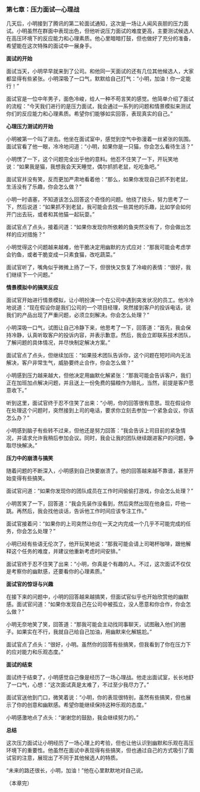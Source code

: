 ### 第七章：压力面试—心理战

几天后，小明接到了腾讯的第二轮面试通知，这次是一场让人闻风丧胆的压力面试。小明虽然在群面中表现出色，但他听说压力面试的难度更高，主要测试候选人在高压环境下的反应能力和心理素质。他心里暗暗打鼓，但也做好了充分的准备，希望能在这次特殊的面试中一展身手。

**面试的开始**

面试当天，小明早早就来到了公司。和他同一天面试的还有几位其他候选人，大家都显得有些紧张。小明深吸了一口气，默默给自己打气：“小明，加油！你一定能行！”

面试官是一位中年男子，面色冷峻，给人一种不苟言笑的感觉。他简单介绍了面试的流程：“今天我们进行的是压力面试，我会通过一系列的问题和情景模拟来测试你们的反应能力和心理素质。希望你们能够如实回答，表现真实的自己。”

**心理压力测试的开始**

小明被第一个叫了进去。他坐在面试室中，感觉到空气中弥漫着一丝紧张的氛围。面试官看了他一眼，冷冷地问道：“小明，如果你是一只猫，你会怎么看待生活？”

小明愣了一下，这个问题完全出乎他的意料。他忍不住笑了一下，开玩笑地说：“如果我是猫，我想我会天天睡觉，偶尔抓抓老鼠，吃吃鱼吧。”

面试官并没有笑，反而更加严肃地看着他：“那么，如果你发现自己抓不到老鼠，生活没有了乐趣，你会怎么做？”

小明一时语塞，不知道该怎么回答这个奇怪的问题。他挠了挠头，努力思考了一下，然后说道：“如果抓不到老鼠，我可能会去找一些其他的乐趣，比如学会如何开门出去玩，或者和其他猫一起玩耍。”

面试官点了点头，接着问道：“如果你发现你所依赖的鱼突然没有了，你会做出怎样的应对措施？”

小明觉得这个问题越来越难，他干脆决定用幽默的方式应对：“那我可能会考虑学会钓鱼，或者干脆变成一只素食猫，改吃蔬菜。”

面试官听了，嘴角似乎微微上扬了一下，但很快又恢复了冷峻的表情：“很好，我们继续下一个问题。”

**情景模拟中的搞笑反应**

面试官开始进行情景模拟，让小明扮演一个在公司中遇到突发状况的员工。他冷冷地说道：“现在假设你是我们公司的一个项目经理，突然接到客户的投诉电话，说我们的产品出现了严重问题，必须立刻解决。你会怎么处理？”

小明深吸一口气，试图让自己冷静下来，他思考了一下，回答道：“首先，我会保持冷静，认真听取客户的投诉内容，并表示歉意。然后，我会立即联系技术团队，了解问题的具体情况，并尽快制定解决方案。”

面试官点了点头，但继续加压：“如果技术团队告诉你，这个问题在短时间内无法解决，客户非常生气，威胁要终止合作，你会怎么做？”

小明感到压力越来越大，但他决定用幽默化解紧张：“那我可能会告诉客户，我们正在加班加点解决问题，并且送上一份免费的猫粮作为赔礼，当然，前提是客户愿意收下。”

听到这里，面试官终于忍不住笑了出来：“小明，你的回答很有意思。现在假设你在处理这个问题时，突然接到上司的电话，要求你立刻去参加一个紧急会议，你该怎么办？”

小明感到脑子有些转不过来，但他还是努力回答：“我会告诉上司目前的紧急情况，并请求允许我稍后参加会议。同时，我会让我的团队继续跟进客户的问题，争取尽快解决。”

**压力中的崩溃与搞笑**

随着问题的不断深入，小明感到自己快要崩溃了。他的回答越来越不靠谱，甚至开始变得有些搞笑。

面试官问道：“如果你发现你的团队成员在工作时间偷偷打游戏，你会怎么处理？”

小明苦笑了一下，回答道：“我会先装作没看到，然后突然出现在他身后，吓他一跳。再然后，我会找他谈话，告诉他工作时间应该专注工作。”

面试官接着问：“如果你的上司突然让你在一天之内完成一个几乎不可能完成的任务，你会怎么处理？”

小明已经有些语无伦次了，他开玩笑地说：“那我可能会请上司喝杯咖啡，跟他解释这个任务的难度，并建议他重新考虑时间安排。”

面试官终于忍不住笑了出来：“小明，你真是个有趣的人。不过，这次面试不仅仅是考察你的幽默感，还要看你的心理素质。”

**面试官的惊讶与兴趣**

在接下来的问题中，小明的回答越来越搞笑，但面试官似乎也开始欣赏他的幽默感。面试官问道：“如果你发现自己在公司中被孤立，没人愿意和你合作，你会怎么做？”

小明无奈地笑了笑，回答道：“那我可能会主动找同事聊天，试图融入他们的圈子。如果实在不行，我就自己给自己加油，用幽默来化解尴尬。”

面试官点了点头：“很好，小明。虽然你的回答有些搞笑，但我看到了你在压力下的应对能力和乐观态度。”

**面试的结束**

面试终于结束了，小明感觉自己像是经历了一场心理战。他走出面试室，长长地舒了一口气，心想：“这次面试真是太难了，不过至少我尽力了。”

面试官送他到门口，微笑着说：“小明，你的表现很特别，虽然有些搞笑，但也展示了你的创意和幽默感。希望你能继续保持这种乐观的态度。”

小明感激地点了点头：“谢谢您的鼓励，我会继续努力的。”

**总结**

这次压力面试让小明经历了一场心理上的考验，但也让他认识到幽默和乐观在高压环境下的重要性。他虽然在面试中表现得有些搞笑，但也通过自己的方式吸引了面试官的注意，展现出了不同于其他候选人的特质。

“未来的路还很长，小明，加油！”他在心里默默地对自己说。

（本章完）